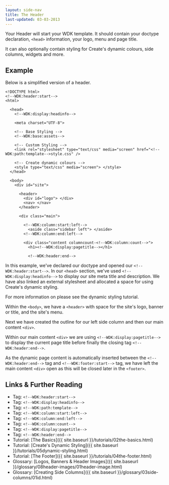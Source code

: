 ```yaml
---
layout: side-nav
title: The Header
last-updated: 03-03-2013
---
```



Your Header will start your WDK template. It should contain your doctype declaration, `<head>` information, your logo, menu and page title. 

It can also optionally contain styling for Create's dynamic colours, side columns, widgets and more.

## Example

Below is a simplified version of a header.

~~~
<!DOCTYPE html>
<!--WDK:header:start-->
<html>

  <head>
    <!--WDK:display:headinfo-->

    <meta charset="UTF-8">

    <!-- Base Styling -->
    <!--WDK:base:assets-->
    
    <!-- Custom Styling -->
    <link rel="stylesheet" type="text/css" media="screen" href="<!--WDK:path:template-->style.css" />

    <!-- Create dynamic colours -->
    <style type="text/css" media="screen"> </style>
  </head>

  <body>
    <div id="site">

      <header>
        <div id="logo"> </div>
        <nav> </nav>
      </header>

      <div class="main">

        <!--WDK:column:start:left-->
          <aside class="sidebar left"> </aside>
        <!--WDK:column:end:left-->

        <div class="content columncount-<!--WDK:column:count-->">
          <h1><!--WDK:display:pagetitle--></h1>

          <!--WDK:header:end-->
~~~

In this example, we've declared our doctype and opened our `<!--WDK:header:start-->`. In our `<head>` section, we've used `<!--WDK:display:headinfo-->` to display our site meta title and description. We have also linked an external stylesheet and allocated a space for using Create's dynamic styling.

For more information on please see the dynamic styling tutorial.

Within the `<body>`, we have a `<header>` with space for the site's logo, banner or title, and the site's menu.

Next we have created the outline for our left side column and then our main content `<div>`. 

Within our main content `<div>` we are using `<!--WDK:display:pagetitle-->` to display the current page title before finally the closing tag `<!--WDK:header:end-->`.

As the dynamic page content is automatically inserted between the `<!--WDK:header:end-->` tag and `<!--WDK:footer:start-->` tag, we have left the main content `<div>` open as this will be closed later in the `<footer>`.

## Links & Further Reading

- Tag: `<!--WDK:header:start-->`
- Tag: `<!--WDK:display:headinfo-->`
- Tag: `<!--WDK:path:template-->`
- Tag: `<!--WDK:column:start:left-->`
- Tag: `<!--WDK:column:end:left-->`
- Tag: `<!--WDK:column:count-->`
- Tag: `<!--WDK:display:pagetitle-->`
- Tag: `<!--WDK:header:end-->`
- Tutorial: [The Basics]({{ site.baseurl }}/tutorials/02the-basics.html)
- Tutorial: [Create's Dynamic Styling]({{ site.baseurl }}/tutorials/05dynamic-styling.html)
- Tutorial: [The Footer]({{ site.baseurl }}/tutorials/04the-footer.html)
- Glossary: [Logos, Banners & Header Images]({{ site.baseurl }}/glossary/08header-images/01header-image.html)
- Glossary: [Creating Side Columns]({{ site.baseurl }}/glossary/03side-columns/01id.html)